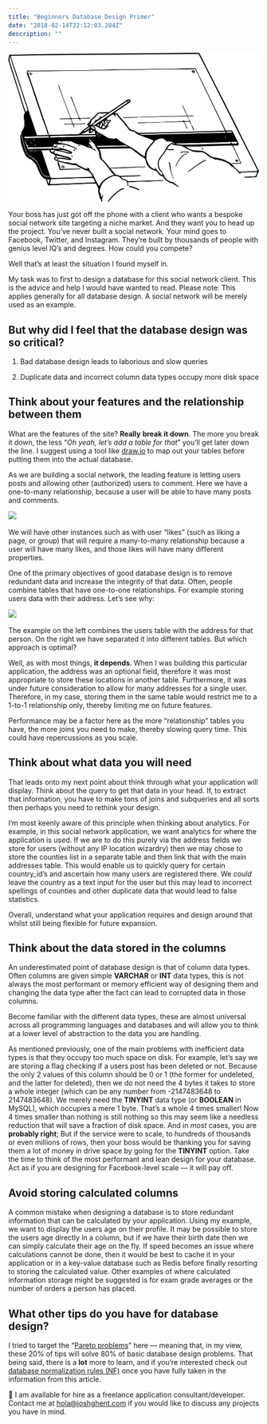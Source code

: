 ```yaml
---
title: "Beginners Database Design Primer"
date: "2018-02-14T22:12:03.284Z"
description: ""
---
```


<div class="image">
	<img src="../../assets/images/database.png"/>
</div>

Your boss has just got off the phone with a client who wants a bespoke social network site targeting a niche market. And they want you to head up the project. You’ve never built a social network. Your mind goes to Facebook, Twitter, and Instagram. They’re built by thousands of people with genius level IQ’s and degrees. How could you compete?

Well that’s at least the situation I found myself in.

My task was to first to design a database for this social network client. This is the advice and help I would have wanted to read. Please note: This applies generally for all database design. A social network will be merely used as an example.

## But why did I feel that the database design was so critical?

1. Bad database design leads to laborious and slow queries

1. Duplicate data and incorrect column data types occupy more disk space

## Think about your features and the relationship between them

What are the features of the site? **Really** **break it down**. The more you break it down, the less “*Oh yeah, let’s add a table for that*” you’ll get later down the line. I suggest using a tool like [draw.io](https://www.draw.io/) to map out your tables before putting them into the actual database.

As we are building a social network, the leading feature is letting users posts and allowing other (authorized) users to comment. Here we have a one-to-many relationship, because a user will be able to have many posts and comments.

![](https://cdn-images-1.medium.com/max/2740/0*FyqSEsID4A_2jE_n.)

We will have other instances such as with user “likes” (such as liking a page, or group) that will require a many-to-many relationship because a user will have many likes, and those likes will have many different properties.

One of the primary objectives of good database design is to remove redundant data and increase the integrity of that data. Often, people combine tables that have one-to-one relationships. For example storing users data with their address. Let’s see why:

![](https://cdn-images-1.medium.com/max/2808/0*JVxQ1FSGDaEupI9Z.)

The example on the left combines the users table with the address for that person. On the right we have separated it into different tables. But which approach is optimal?

Well, as with most things, **it depends**. When I was building this particular application, the address was an optional field, therefore it was most appropriate to store these locations in another table. Furthermore, it was under future consideration to allow for many addresses for a single user. Therefore, in my case, storing them in the same table would restrict me to a 1-to-1 relationship only, thereby limiting me on future features.

Performance may be a factor here as the more “relationship” tables you have, the more joins you need to make, thereby slowing query time. This could have repercussions as you scale.

## Think about what data you will need

That leads onto my next point about think through what your application will display. Think about the query to get that data in your head. If, to extract that information, you have to make tons of joins and subqueries and all sorts then perhaps you need to rethink your design.

I’m most keenly aware of this principle when thinking about analytics. For example, in this social network application, we want analytics for where the application is used. If we are to do this purely via the address fields we store for users (without any IP location wizardry) then we may chose to store the counties list in a separate table and then link that with the main addresses table. This would enable us to quickly query for certain country_id’s and ascertain how many users are registered there. We *could* leave the country as a text input for the user but this may lead to incorrect spellings of counties and other duplicate data that would lead to false statistics.

Overall, understand what your application requires and design around that whilst still being flexible for future expansion.

## Think about the data stored in the columns

An underestimated point of database design is that of column data types. Often columns are given simple **VARCHAR** or **INT** data types, this is not always the most performant or memory efficient way of designing them and changing the data type after the fact can lead to corrupted data in those columns.

Become familiar with the different data types, these are almost universal across all programming languages and databases and will allow you to think at a lower level of abstraction to the data you are handling.

As mentioned previously, one of the main problems with inefficient data types is that they occupy too much space on disk. For example, let’s say we are storing a flag checking if a users post has been deleted or not. Because the only 2 values of this column should be 0 or 1 (the former for undeleted, and the latter for deleted), then we do not need the 4 bytes it takes to store a whole integer (which can be any number from -2147483648 to 2147483648). We merely need the **TINYINT** data type (or **BOOLEAN** in MySQL), which occupies a mere 1 byte. That’s a whole 4 times smaller! Now 4 times smaller than nothing is still nothing so this may seem like a needless reduction that will save a fraction of disk space. And in *most* cases, you are **probably right**; But if the service were to scale, to hundreds of thousands or even millions of rows, then your boss would be thanking you for saving them a lot of money in drive space by going for the **TINYINT** option. Take the time to think of the most performant and lean design for your database. Act as if you are designing for Facebook-level scale — it will pay off.

## Avoid storing calculated columns

A common mistake when designing a database is to store redundant information that can be calculated by your application. Using my example, we want to display the users age on their profile. It may be possible to store the users age directly in a column, but if we have their birth date then we can simply calculate their age on the fly. If speed becomes an issue where calculations cannot be done, then it would be best to cache it in your application or in a key-value database such as Redis before finally resorting to storing the calculated value. Other examples of where calculated information storage might be suggested is for exam grade averages or the number of orders a person has placed.

## What other tips do you have for database design?

I tried to target the “[Pareto problems](https://en.wikipedia.org/wiki/Pareto_principle)” here — meaning that, in my view, these 20% of tips will solve 80% of basic database design problems. That being said, there is a **lot** more to learn, and if you’re interested check out [database normalization rules (NF)](https://en.wikipedia.org/wiki/Database_normalization) once you have fully taken in the information from this article.

👋 I am available for hire as a freelance application consultant/developer. Contact me at [hola@joshghent.com](mailto:hola@joshghent.com) if you would like to discuss any projects you have in mind.
